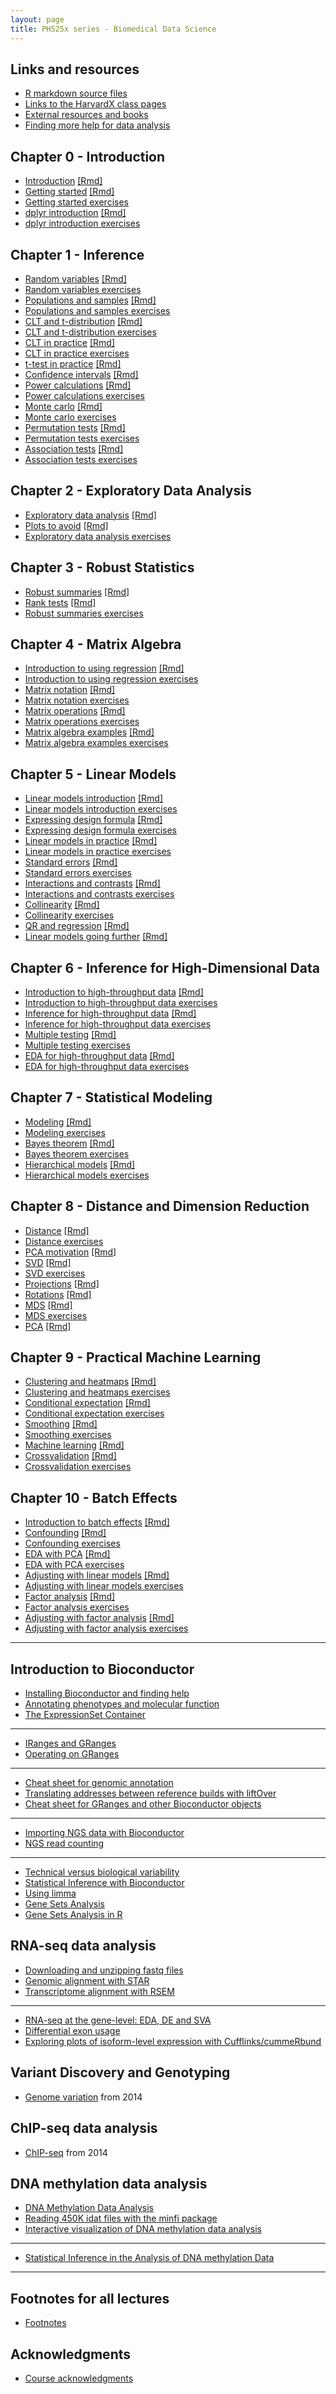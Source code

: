 ```yaml
---
layout: page
title: PH525x series - Biomedical Data Science
---
```


## Links and resources

- [R markdown source files](http://github.com/genomicsclass/labs)
- [Links to the HarvardX class pages](pages/classes.html)
- [External resources and books](pages/resources.html)
- [Finding more help for data analysis](pages/more_help.html)


## Chapter 0 - Introduction
- [Introduction](pages/intro.html)  [[Rmd]](https://github.com/genomicsclass/labs/blob/master/intro/introduction.Rmd)
- [Getting started](pages/intro.html)  [[Rmd]](https://github.com/genomicsclass/labs/blob/master/intro/getting_started.Rmd)
- [Getting started exercises](pages/intro_exercises.html)
- [dplyr introduction](pages/intro.html)  [[Rmd]](https://github.com/genomicsclass/labs/blob/master/intro/dplyr_intro.Rmd)
- [dplyr introduction exercises](pages/intro_exercises.html)

## Chapter 1 - Inference
- [Random variables](pages/inference.html)  [[Rmd]](https://github.com/genomicsclass/labs/blob/master/inference/random_variables.Rmd)
- [Random variables exercises](pages/inference_exercises.html)
- [Populations and samples](pages/inference.html)  [[Rmd]](https://github.com/genomicsclass/labs/blob/master/inference/populations_and_samples.Rmd)
- [Populations and samples exercises](pages/inference_exercises.html)
- [CLT and t-distribution](pages/inference.html)  [[Rmd]](https://github.com/genomicsclass/labs/blob/master/inference/clt_and_t-distribution.Rmd)
- [CLT and t-distribution exercises](pages/inference_exercises.html)
- [CLT in practice](pages/inference.html)  [[Rmd]](https://github.com/genomicsclass/labs/blob/master/inference/clt_in_practice.Rmd)
- [CLT in practice exercises](pages/inference_exercises.html)
- [t-test in practice](pages/inference.html)  [[Rmd]](https://github.com/genomicsclass/labs/blob/master/inference/t-tests_in_practice.Rmd)
- [Confidence intervals](pages/inference.html)  [[Rmd]](https://github.com/genomicsclass/labs/blob/master/inference/confidence_intervals.Rmd)
- [Power calculations](pages/inference.html)  [[Rmd]](https://github.com/genomicsclass/labs/blob/master/inference/power_calculations.Rmd)
- [Power calculations exercises](pages/inference_exercises.html)
- [Monte carlo](pages/inference.html)  [[Rmd]](https://github.com/genomicsclass/labs/blob/master/inference/monte_carlo.Rmd)
- [Monte carlo exercises](pages/inference_exercises.html)
- [Permutation tests](pages/inference.html)  [[Rmd]](https://github.com/genomicsclass/labs/blob/master/inference/permutation_tests.Rmd)
- [Permutation tests exercises](pages/inference_exercises.html)
- [Association tests](pages/inference.html)  [[Rmd]](https://github.com/genomicsclass/labs/blob/master/inference/association_tests.Rmd)
- [Association tests exercises](pages/inference_exercises.html)

## Chapter 2 - Exploratory Data Analysis
- [Exploratory data analysis](pages/eda.html)  [[Rmd]](https://github.com/genomicsclass/labs/blob/master/eda/exploratory_data_analysis.Rmd)
- [Plots to avoid](pages/eda.html)  [[Rmd]](https://github.com/genomicsclass/labs/blob/master/eda/plots_to_avoid.Rmd)
- [Exploratory data analysis exercises](pages/eda_exercises.html)

## Chapter 3 - Robust Statistics
- [Robust summaries](pages/robust.html)  [[Rmd]](https://github.com/genomicsclass/labs/blob/master/robust/robust_summaries.Rmd)
- [Rank tests](pages/robust.html)  [[Rmd]](https://github.com/genomicsclass/labs/blob/master/robust/ranktest.Rmd)
- [Robust summaries exercises](pages/robust_exercises.html)

## Chapter 4 - Matrix Algebra
- [Introduction to using regression](pages/matrixalg.html)  [[Rmd]](https://github.com/genomicsclass/labs/blob/master/matrixalg/intro_using_regression.Rmd)
- [Introduction to using regression exercises](pages/matrixalg_exercises.html)
- [Matrix notation](pages/matrixalg.html)  [[Rmd]](https://github.com/genomicsclass/labs/blob/master/matrixalg/matrix_notation.Rmd)
- [Matrix notation exercises](pages/matrixalg_exercises.html)
- [Matrix operations](pages/matrixalg.html)  [[Rmd]](https://github.com/genomicsclass/labs/blob/master/matrixalg/matrix_operations.Rmd)
- [Matrix operations exercises](pages/matrixalg_exercises.html)
- [Matrix algebra examples](pages/matrixalg.html)  [[Rmd]](https://github.com/genomicsclass/labs/blob/master/matrixalg/matrix_algebra_examples.Rmd)
- [Matrix algebra examples exercises](pages/matrixalg_exercises.html)

## Chapter 5 - Linear Models
- [Linear models introduction](pages/linear.html)  [[Rmd]](https://github.com/genomicsclass/labs/blob/master/linear/linear_models_intro.Rmd)
- [Linear models introduction exercises](pages/linear_exercises.html)
- [Expressing design formula](pages/linear.html)  [[Rmd]](https://github.com/genomicsclass/labs/blob/master/linear/expressing_design_formula.Rmd)
- [Expressing design formula exercises](pages/linear_exercises.html)
- [Linear models in practice](pages/linear.html)  [[Rmd]](https://github.com/genomicsclass/labs/blob/master/linear/linear_models_in_practice.Rmd)
- [Linear models in practice exercises](pages/linear_exercises.html)
- [Standard errors](pages/linear.html)  [[Rmd]](https://github.com/genomicsclass/labs/blob/master/linear/standard_errors.Rmd)
- [Standard errors exercises](pages/linear_exercises.html)
- [Interactions and contrasts](pages/linear.html)  [[Rmd]](https://github.com/genomicsclass/labs/blob/master/linear/interactions_and_contrasts.Rmd)
- [Interactions and contrasts exercises](pages/linear_exercises.html)
- [Collinearity](pages/linear.html)  [[Rmd]](https://github.com/genomicsclass/labs/blob/master/linear/collinearity.Rmd)
- [Collinearity exercises](pages/linear_exercises.html)
- [QR and regression](pages/linear.html)  [[Rmd]](https://github.com/genomicsclass/labs/blob/master/linear/qr_and_regression.Rmd)
- [Linear models going further](pages/linear.html)  [[Rmd]](https://github.com/genomicsclass/labs/blob/master/linear/linear_models_going_further.Rmd)

## Chapter 6 - Inference for High-Dimensional Data
- [Introduction to high-throughput data](pages/advinference.html)  [[Rmd]](https://github.com/genomicsclass/labs/blob/master/advinference/intro_to_highthroughput_data.Rmd)
- [Introduction to high-throughput data exercises](pages/advinference_exercises.html)
- [Inference for high-throughput data](pages/advinference.html)  [[Rmd]](https://github.com/genomicsclass/labs/blob/master/advinference/inference_for_highthroughput.Rmd)
- [Inference for high-throughput data exercises](pages/advinference_exercises.html)
- [Multiple testing](pages/advinference.html)  [[Rmd]](https://github.com/genomicsclass/labs/blob/master/advinference/multiple_testing.Rmd)
- [Multiple testing exercises](pages/advinference_exercises.html)
- [EDA for high-throughput data](pages/advinference.html)  [[Rmd]](https://github.com/genomicsclass/labs/blob/master/advinference/eda_for_highthroughput.Rmd)
- [EDA for high-throughput data exercises](pages/advinference_exercises.html)

## Chapter 7 - Statistical Modeling
- [Modeling](pages/modeling.html)  [[Rmd]](https://github.com/genomicsclass/labs/blob/master/modeling/modeling.Rmd)
- [Modeling exercises](pages/modeling_exercises.html)
- [Bayes theorem](pages/modeling.html)  [[Rmd]](https://github.com/genomicsclass/labs/blob/master/modeling/bayes.Rmd)
- [Bayes theorem exercises](pages/modeling_exercises.html)
- [Hierarchical models](pages/modeling.html)  [[Rmd]](https://github.com/genomicsclass/labs/blob/master/modeling/hierarchical_models.Rmd)
- [Hierarchical models exercises](pages/modeling_exercises.html)

## Chapter 8 - Distance and Dimension Reduction
- [Distance](pages/highdim.html)  [[Rmd]](https://github.com/genomicsclass/labs/blob/master/highdim/distance.Rmd)
- [Distance exercises](pages/highdim_exercises.html)
- [PCA motivation](pages/highdim.html)  [[Rmd]](https://github.com/genomicsclass/labs/blob/master/highdim/pca_motivation.Rmd)
- [SVD](pages/highdim.html)  [[Rmd]](https://github.com/genomicsclass/labs/blob/master/highdim/svd.Rmd)
- [SVD exercises](pages/highdim_exercises.html)
- [Projections](pages/highdim.html)  [[Rmd]](https://github.com/genomicsclass/labs/blob/master/highdim/projections.Rmd)
- [Rotations](pages/highdim.html)  [[Rmd]](https://github.com/genomicsclass/labs/blob/master/highdim/rotations.Rmd)
- [MDS](pages/highdim.html)  [[Rmd]](https://github.com/genomicsclass/labs/blob/master/highdim/mds.Rmd)
- [MDS exercises](pages/highdim_exercises.html)
- [PCA](pages/highdim.html)  [[Rmd]](https://github.com/genomicsclass/labs/blob/master/highdim/PCA.Rmd)

## Chapter 9 - Practical Machine Learning
- [Clustering and heatmaps](pages/ml.html)  [[Rmd]](https://github.com/genomicsclass/labs/blob/master/ml/clustering_and_heatmaps.Rmd)
- [Clustering and heatmaps exercises](pages/ml_exercises.html)
- [Conditional expectation](pages/ml.html)  [[Rmd]](https://github.com/genomicsclass/labs/blob/master/ml/conditional_expectation.Rmd)
- [Conditional expectation exercises](pages/ml_exercises.html)
- [Smoothing](pages/ml.html)  [[Rmd]](https://github.com/genomicsclass/labs/blob/master/ml/smoothing.Rmd)
- [Smoothing exercises](pages/ml_exercises.html)
- [Machine learning](pages/ml.html)  [[Rmd]](https://github.com/genomicsclass/labs/blob/master/ml/machine_learning.Rmd)
- [Crossvalidation](pages/ml.html)  [[Rmd]](https://github.com/genomicsclass/labs/blob/master/ml/crossvalidation.Rmd)
- [Crossvalidation exercises](pages/ml_exercises.html)

## Chapter 10 - Batch Effects
- [Introduction to batch effects](pages/batch.html)  [[Rmd]](https://github.com/genomicsclass/labs/blob/master/batch/intro_to_batch_effects.Rmd)
- [Confounding](pages/batch.html)  [[Rmd]](https://github.com/genomicsclass/labs/blob/master/batch/confounding.Rmd)
- [Confounding exercises](pages/batch_exercises.html)
- [EDA with PCA](pages/batch.html)  [[Rmd]](https://github.com/genomicsclass/labs/blob/master/batch/eda_with_pca.Rmd)
- [EDA with PCA exercises](pages/batch_exercises.html)
- [Adjusting with linear models](pages/batch.html)  [[Rmd]](https://github.com/genomicsclass/labs/blob/master/batch/adjusting_with_linear_models.Rmd)
- [Adjusting with linear models exercises](pages/batch_exercises.html)
- [Factor analysis](pages/batch.html)  [[Rmd]](https://github.com/genomicsclass/labs/blob/master/batch/factor_analysis.Rmd)
- [Factor analysis exercises](pages/batch_exercises.html)
- [Adjusting with factor analysis](pages/batch.html)  [[Rmd]](https://github.com/genomicsclass/labs/blob/master/batch/adjusting_with_factor_analysis.Rmd)
- [Adjusting with factor analysis exercises](pages/batch_exercises.html)


---


## Introduction to Bioconductor

- [Installing Bioconductor and finding help](pages/installing_Bioconductor_finding_help.html)
- [Annotating phenotypes and molecular function](pages/annoPhen.html)
- [The ExpressionSet Container](pages/eset.html)

---

- [IRanges and GRanges](pages/iranges_granges.html)
- [Operating on GRanges](pages/operateGRanges.html)

---

- [Cheat sheet for genomic annotation](pages/annoCheat.html)
- [Translating addresses between reference builds with liftOver](pages/anno4liftover.html)
- [Cheat sheet for GRanges and other Bioconductor objects](https://github.com/mikelove/bioc-refcard/blob/master/README.Rmd)

---

- [Importing NGS data with Bioconductor](pages/import_NGS.html)
- [NGS read counting](pages/read_counting.html)

---

- [Technical versus biological variability](pages/biological_versus_technical_var.html)
- [Statistical Inference with Bioconductor](pages/inference_with_bioc.html)
- [Using limma](pages/using_limma.html)
- [Gene Sets Analysis](pages/gene_set_analysis.html)
- [Gene Sets Analysis in R](pages/gene_set_analysis_in_R.html)


<!--

new ones:
- [Computing with chromosomes and variants](pages/chromComp.html)

old ones:
- [Reading microarray data](pages/reading_microarray_data.html)
- [Downloading data from GEO using GEOquery](pages/GEOquery.html)
- [Background](pages/background.html)
- [Normalization](pages/normalization.html)
- [SVA, ComBat, PCA and SVD](pages/svacombat.html)
- [Basic inference for microarray](pages/basic_inference_microarray.html)
- [EDA plots for microarray](pages/EDA_plots_for_microarray.html)
- [EDA plots for next generation sequencing](pages/EDA_plots_for_NGS.html)
- [Visualizing NGS data](pages/visualizing_NGS.html)
- [Mapping features to genes](pages/mapping_features.html)
- [Gene set analysis lecture](pages/gsa.html)
- [Gene set testing in R](pages/gene_set_testing.html)

-->

## RNA-seq data analysis

- [Downloading and unzipping fastq files](https://github.com/genomicsclass/labs/blob/master/course5/fastq.md)
- [Genomic alignment with STAR](https://github.com/genomicsclass/labs/blob/master/course5/genome_align_STAR.md)
- [Transcriptome alignment with RSEM](https://github.com/genomicsclass/labs/blob/master/course5/trancsript_align_RSEM.md)

---

- [RNA-seq at the gene-level: EDA, DE and SVA](pages/rnaseq_gene_level.html)
- [Differential exon usage](pages/rnaseq_exon_usage.html)
- [Exploring plots of isoform-level expression with Cufflinks/cummeRbund](pages/rnaseq_isoform_cummerbund.html)

## Variant Discovery and Genotyping

- [Genome variation](pages/SNP.html) from 2014

## ChIP-seq data analysis

- [ChIP-seq](pages/ChIPseq.html) from 2014

## DNA methylation data analysis

- [DNA Methylation Data Analysis](pages/methylation.html)
- [Reading 450K idat files with the minfi package](pages/minfi.html)
- [Interactive visualization of DNA methylation data analysis](pages/epiviz.html)
 
 ---
 
 - [Statistical Inference in the Analysis of DNA methylation Data](pages/inference_for_DNAmeth.html)

---

## Footnotes for all lectures

- [Footnotes](pages/footnotes.html)

## Acknowledgments

- [Course acknowledgments](pages/acknowledgments.html)

